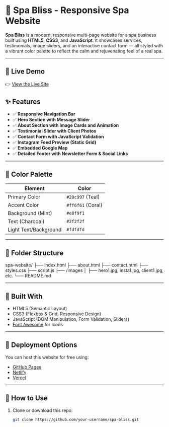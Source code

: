 # 🌿 Spa Bliss - Responsive Spa Website

**Spa Bliss** is a modern, responsive multi-page website for a spa business built using **HTML5**, **CSS3**, and **JavaScript**. It showcases services, testimonials, image sliders, and an interactive contact form — all styled with a vibrant color palette to reflect the calm and rejuvenating feel of a real spa.

---

## 🚀 Live Demo

👉 [View the Live Site](https://final-web-six.vercel.app/)



## ✨ Features

- ✅ **Responsive Navigation Bar**  
- ✅ **Hero Section with Message Slider**  
- ✅ **About Section with Image Cards and Animation**  
- ✅ **Testimonial Slider with Client Photos**  
- ✅ **Contact Form with JavaScript Validation**  
- ✅ **Instagram Feed Preview (Static Grid)**  
- ✅ **Embedded Google Map**  
- ✅ **Detailed Footer with Newsletter Form & Social Links**

---

## 🎨 Color Palette

| Element             | Color         |
|---------------------|---------------|
| Primary Color       | `#20c997` (Teal)      |
| Accent Color        | `#ff6f61` (Coral)     |
| Background (Mint)   | `#e8f9f1`             |
| Text (Charcoal)     | `#2f2f2f`             |
| Light Text/Background | `#fdfdfd`         |

---

## 📁 Folder Structure
spa-website/
├── index.html
├── about.html
├── contact.html
├── styles.css
├── script.js
├── /images
│ ├── hero1.jpg, insta1.jpg, client1.jpg, etc.
└── README.md


---

## 🧰 Built With

- HTML5 (Semantic Layout)
- CSS3 (Flexbox & Grid, Responsive Design)
- JavaScript (DOM Manipulation, Form Validation, Sliders)
- [Font Awesome](https://fontawesome.com/) for Icons

---

## 📌 Deployment Options

You can host this website for free using:

- [GitHub Pages](https://pages.github.com/)
- [Netlify](https://netlify.com/)
- [Vercel](https://vercel.com/)

---

## 📝 How to Use

1. Clone or download this repo:
   ```bash
   git clone https://github.com/your-username/spa-bliss.git

